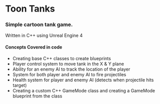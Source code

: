 # Toon Tanks 
### Simple cartoon tank game.

Written in C++ using Unreal Engine 4

#### Concepts Covered in code

* Creating base C++ classes to create blueprints
* Player control system to move tank in the X & Y plane
* Ability for an enemy AI to track the location of the player
* System for both player and enemy AI to fire projectiles
* Health system for player and enemy AI (detects when projectile hits target)
* Creating a custom C++ GameMode class and creating a GameMode blueprint from the class
